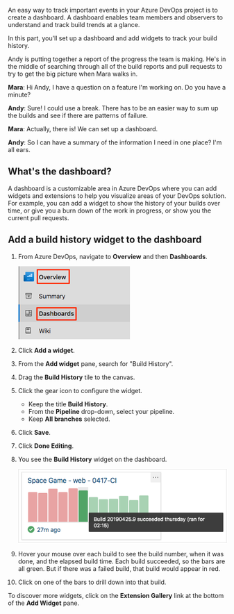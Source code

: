 An easy way to track important events in your Azure DevOps project is to create a dashboard. A dashboard enables team members and observers to understand and track build trends at a glance.

In this part, you'll set up a dashboard and add widgets to track your build history.

Andy is putting together a report of the progress the team is making. He's in the middle of searching through all of the build reports and pull requests to try to get the big picture when Mara walks in.

**Mara**: Hi Andy, I have a question on a feature I'm working on. Do you have a minute?

**Andy**: Sure! I could use a break. There has to be an easier way to sum up the builds and see if there are patterns of failure.

**Mara**: Actually, there is! We can set up a dashboard.

**Andy**: So I can have a summary of the information I need in one place? I'm all ears.

## What's the dashboard?

A dashboard is a customizable area in Azure DevOps where you can add widgets and extensions to help you visualize areas of your DevOps solution. For example, you can add a widget to show the history of your builds over time, or give you a burn down of the work in progress, or show you the current pull requests.

## Add a build history widget to the dashboard

1. From Azure DevOps, navigate to **Overview** and then **Dashboards**.

    ![Azure Pipelines showing the Dashboards menu item](../media/7-menu-dashboards.png)
1. Click **Add a widget**.
1. From the **Add widget** pane, search for "Build History".
1. Drag the **Build History** tile to the canvas.
1. Click the gear icon to configure the widget.

      * Keep the title **Build History**.
      * From the **Pipeline** drop-down, select your pipeline.
      * Keep **All branches** selected.
1. Click **Save**.
1. Click **Done Editing**.
1. You see the **Build History** widget on the dashboard.

    ![Azure Pipelines showing the Build History widget](../media/7-build-history-widget.png)
1. Hover your mouse over each build to see the build number, when it was done, and the elapsed build time. Each build succeeded, so the bars are all green. But if there was a failed build, that build would appear in red.
1. Click on one of the bars to drill down into that build.

To discover more widgets, click on the **Extension Gallery** link at the bottom of the **Add Widget** pane.

